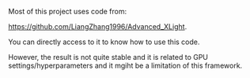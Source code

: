 Most of this project uses code from:

https://github.com/LiangZhang1996/Advanced_XLight.

You can directly access to it to know how to use this code.

However, the result is not quite stable and it is related to GPU settings/hyperparameters and it mgiht be a limitation of this framework.

